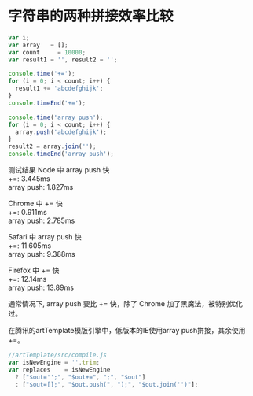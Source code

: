 # 字符串的两种拼接效率比较

```javascript
var i;
var array   = [];
var count     = 10000;
var result1 = '', result2 = '';

console.time('+=');
for (i = 0; i < count; i++) {
  result1 += 'abcdefghijk';
}
console.timeEnd('+=');

console.time('array push');
for (i = 0; i < count; i++) {
  array.push('abcdefghijk');
}
result2 = array.join('');
console.timeEnd('array push');
```
测试结果
Node 中 array push 快  
+=: 3.445ms  
array push: 1.827ms  

Chrome 中 += 快  
+=: 0.911ms  
array push: 2.785ms  

Safari 中 array push 快  
+=: 11.605ms  
array push: 9.388ms  

Firefox 中 += 快  
+=: 12.14ms  
array push: 13.89ms  


通常情况下, array push 要比 += 快，除了 Chrome 加了黑魔法，被特别优化过。

在腾讯的artTemplate模版引擎中，低版本的IE使用array push拼接，其余使用+=。
```javascript
//artTemplate/src/compile.js
var isNewEngine = ''.trim;
var replaces    = isNewEngine
  ? ["$out='';", "$out+=", ";", "$out"]
  : ["$out=[];", "$out.push(", ");", "$out.join('')"];
```
